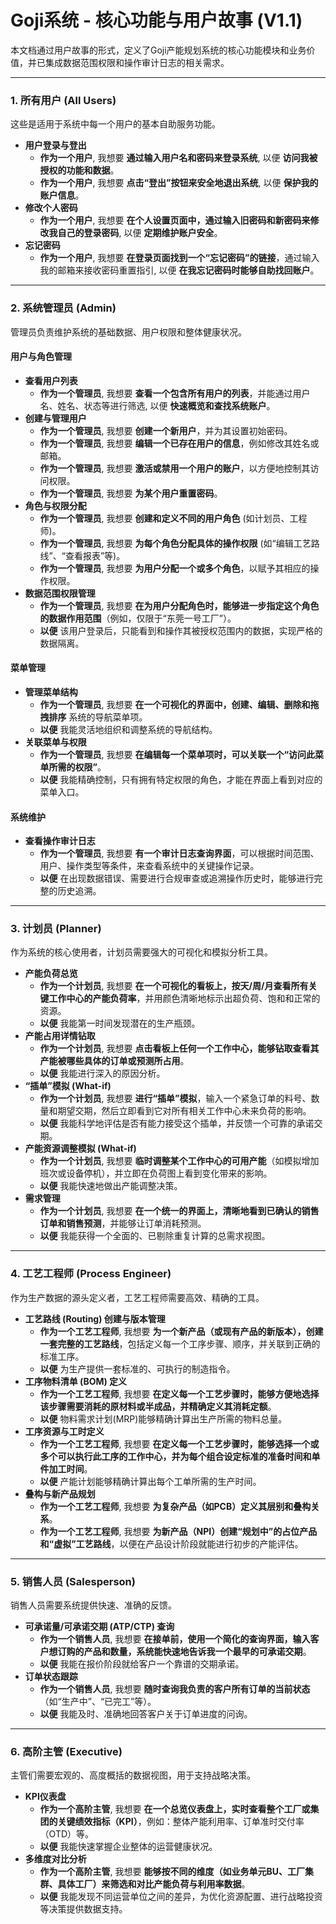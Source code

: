 # Goji系统 - 核心功能与用户故事 (V1.1)

本文档通过用户故事的形式，定义了Goji产能规划系统的核心功能模块和业务价值，并已集成数据范围权限和操作审计日志的相关需求。

---

### **1. 所有用户 (All Users)**

这些是适用于系统中每一个用户的基本自助服务功能。

* **用户登录与登出**
    * **作为一个用户**, 我想要 **通过输入用户名和密码来登录系统**, 以便 **访问我被授权的功能和数据**。
    * **作为一个用户**, 我想要 **点击“登出”按钮来安全地退出系统**, 以便 **保护我的账户信息**。
* **修改个人密码**
    * **作为一个用户**, 我想要 **在个人设置页面中，通过输入旧密码和新密码来修改我自己的登录密码**, 以便 **定期维护账户安全**。
* **忘记密码**
    * **作为一个用户**, 我想要 **在登录页面找到一个“忘记密码”的链接**，通过输入我的邮箱来接收密码重置指引, 以便 **在我忘记密码时能够自助找回账户**。

---

### **2. 系统管理员 (Admin)**

管理员负责维护系统的基础数据、用户权限和整体健康状况。

#### **用户与角色管理**

* **查看用户列表**
    * **作为一个管理员**, 我想要 **查看一个包含所有用户的列表**，并能通过用户名、姓名、状态等进行筛选, 以便 **快速概览和查找系统账户**。
* **创建与管理用户**
    * **作为一个管理员**, 我想要 **创建一个新用户**，并为其设置初始密码。
    * **作为一个管理员**, 我想要 **编辑一个已存在用户的信息**，例如修改其姓名或邮箱。
    * **作为一个管理员**, 我想要 **激活或禁用一个用户的账户**，以方便地控制其访问权限。
    * **作为一个管理员**, 我想要 **为某个用户重置密码**。
* **角色与权限分配**
    * **作为一个管理员**, 我想要 **创建和定义不同的用户角色** (如计划员、工程师)。
    * **作为一个管理员**, 我想要 **为每个角色分配具体的操作权限** (如“编辑工艺路线”、“查看报表”等)。
    * **作为一个管理员**, 我想要 **为用户分配一个或多个角色**，以赋予其相应的操作权限。
* **数据范围权限管理**
    * **作为一个管理员**, 我想要 **在为用户分配角色时，能够进一步指定这个角色的数据作用范围**（例如，仅限于“东莞一号工厂”）。
    * **以便** 该用户登录后，只能看到和操作其被授权范围内的数据，实现严格的数据隔离。

#### **菜单管理**

* **管理菜单结构**
    * **作为一个管理员**, 我想要 **在一个可视化的界面中，创建、编辑、删除和拖拽排序** 系统的导航菜单项。
    * **以便** 我能灵活地组织和调整系统的导航结构。
* **关联菜单与权限**
    * **作为一个管理员**, 我想要 **在编辑每一个菜单项时，可以关联一个“访问此菜单所需的权限”**。
    * **以便** 我能精确控制，只有拥有特定权限的角色，才能在界面上看到对应的菜单入口。

#### **系统维护**

* **查看操作审计日志**
    * **作为一个管理员**, 我想要 **有一个审计日志查询界面**，可以根据时间范围、用户、操作类型等条件，来查看系统中的关键操作记录。
    * **以便** 在出现数据错误、需要进行合规审查或追溯操作历史时，能够进行完整的历史追溯。

---

### **3. 计划员 (Planner)**

作为系统的核心使用者，计划员需要强大的可视化和模拟分析工具。

* **产能负荷总览**
    * **作为一个计划员**, 我想要 **在一个可视化的看板上，按天/周/月查看所有关键工作中心的产能负荷率**，并用颜色清晰地标示出超负荷、饱和和正常的资源。
    * **以便** 我能第一时间发现潜在的生产瓶颈。
* **产能占用详情钻取**
    * **作为一个计划员**, 我想要 **点击看板上任何一个工作中心，能够钻取查看其产能被哪些具体的订单或预测所占用**。
    * **以便** 我能进行深入的原因分析。
* **“插单”模拟 (What-if)**
    * **作为一个计划员**, 我想要 **进行“插单”模拟**，输入一个紧急订单的料号、数量和期望交期，然后立即看到它对所有相关工作中心未来负荷的影响。
    * **以便** 我能科学地评估是否有能力接受这个插单，并反馈一个可靠的承诺交期。
* **产能资源调整模拟 (What-if)**
    * **作为一个计划员**, 我想要 **临时调整某个工作中心的可用产能**（如模拟增加班次或设备停机），并立即在负荷图上看到变化带来的影响。
    * **以便** 我能快速地做出产能调整决策。
* **需求管理**
    * **作为一个计划员**, 我想要 **在一个统一的界面上，清晰地看到已确认的销售订单和销售预测**，并能够让订单消耗预测。
    * **以便** 我能获得一个全面的、已剔除重复计算的总需求视图。

---

### **4. 工艺工程师 (Process Engineer)**

作为生产数据的源头定义者，工艺工程师需要高效、精确的工具。

* **工艺路线 (Routing) 创建与版本管理**
    * **作为一个工艺工程师**, 我想要 **为一个新产品（或现有产品的新版本），创建一套完整的工艺路线**，包括定义每一个工序步骤、顺序，并关联到正确的标准工序。
    * **以便** 为生产提供一套标准的、可执行的制造指令。
* **工序物料清单 (BOM) 定义**
    * **作为一个工艺工程师**, 我想要 **在定义每一个工艺步骤时，能够方便地选择该步骤需要消耗的原材料或半成品，并精确定义其消耗定额**。
    * **以便** 物料需求计划(MRP)能够精确计算出生产所需的物料总量。
* **工序资源与工时定义**
    * **作为一个工艺工程师**, 我想要 **在定义每一个工艺步骤时，能够选择一个或多个可以执行此工序的工作中心，并为每个组合设定标准的准备时间和单件加工时间**。
    * **以便** 产能计划能够精确计算出每个工单所需的生产时间。
* **叠构与新产品规划**
    * **作为一个工艺工程师**, 我想要 **为复杂产品（如PCB）定义其层别和叠构关系**。
    * **作为一个工艺工程师**, 我想要 **为新产品（NPI）创建“规划中”的占位产品和“虚拟”工艺路线**，以便在产品设计阶段就能进行初步的产能评估。

---

### **5. 销售人员 (Salesperson)**

销售人员需要系统提供快速、准确的反馈。

* **可承诺量/可承诺交期 (ATP/CTP) 查询**
    * **作为一个销售人员**, 我想要 **在接单前，使用一个简化的查询界面，输入客户想订购的产品和数量，系统能快速地告诉我一个最早的可承诺交期**。
    * **以便** 我能在报价阶段就给客户一个靠谱的交期承诺。
* **订单状态跟踪**
    * **作为一个销售人员**, 我想要 **随时查询我负责的客户所有订单的当前状态**（如“生产中”、“已完工”等）。
    * **以便** 我能及时、准确地回答客户关于订单进度的问询。

---

### **6. 高阶主管 (Executive)**

主管们需要宏观的、高度概括的数据视图，用于支持战略决策。

* **KPI仪表盘**
    * **作为一个高阶主管**, 我想要 **在一个总览仪表盘上，实时查看整个工厂或集团的关键绩效指标（KPI）**，例如：整体产能利用率、订单准时交付率（OTD）等。
    * **以便** 我能快速掌握企业整体的运营健康状况。
* **多维度对比分析**
    * **作为一个高阶主管**, 我想要 **能够按不同的维度（如业务单元BU、工厂集群、具体工厂）来筛选和对比产能负荷与利用率数据**。
    * **以便** 我能发现不同运营单位之间的差异，为优化资源配置、进行战略投资等决策提供数据支持。